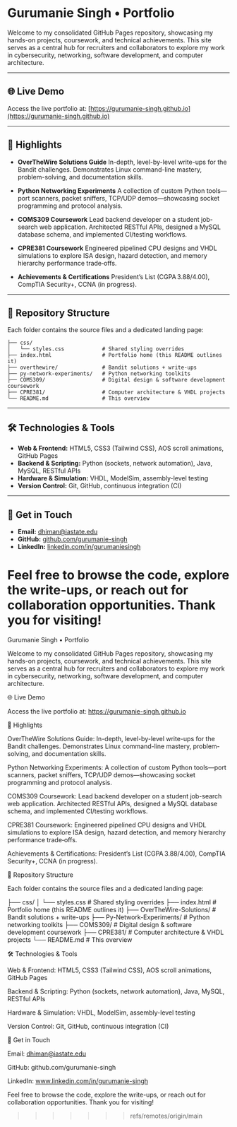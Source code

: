 # Gurumanie Singh • Portfolio

Welcome to my consolidated GitHub Pages repository, showcasing my hands-on projects, coursework, and technical achievements. This site serves as a central hub for recruiters and collaborators to explore my work in cybersecurity, networking, software development, and computer architecture.

---

## 🌐 Live Demo

Access the live portfolio at: [https://gurumanie-singh.github.io](https://gurumanie-singh.github.io)

---

## 🚀 Highlights

* **OverTheWire Solutions Guide**
  In-depth, level-by-level write-ups for the Bandit challenges. Demonstrates Linux command-line mastery, problem-solving, and documentation skills.

* **Python Networking Experiments**
  A collection of custom Python tools—port scanners, packet sniffers, TCP/UDP demos—showcasing socket programming and protocol analysis.

* **COMS309 Coursework**
  Lead backend developer on a student job-search web application. Architected RESTful APIs, designed a MySQL database schema, and implemented CI/testing workflows.

* **CPRE381 Coursework**
  Engineered pipelined CPU designs and VHDL simulations to explore ISA design, hazard detection, and memory hierarchy performance trade‑offs.

* **Achievements & Certifications**
  President’s List (CGPA 3.88/4.00), CompTIA Security+, CCNA (in progress).

---

## 📂 Repository Structure

Each folder contains the source files and a dedicated landing page:

```
├── css/
│   └── styles.css            # Shared styling overrides
├── index.html                # Portfolio home (this README outlines it)
├── overthewire/              # Bandit solutions + write-ups
├── py-network-experiments/   # Python networking toolkits
├── COMS309/                  # Digital design & software development coursework
├── CPRE381/                  # Computer architecture & VHDL projects
└── README.md                 # This overview
```

---

## 🛠️ Technologies & Tools

* **Web & Frontend:** HTML5, CSS3 (Tailwind CSS), AOS scroll animations, GitHub Pages
* **Backend & Scripting:** Python (sockets, network automation), Java, MySQL, RESTful APIs
* **Hardware & Simulation:** VHDL, ModelSim, assembly-level testing
* **Version Control:** Git, GitHub, continuous integration (CI)

---

## 🤝 Get in Touch

* **Email:** [dhiman@iastate.edu](mailto:dhiman@iastate.edu)
* **GitHub:** [github.com/gurumanie-singh](https://github.com/gurumanie-singh)
* **LinkedIn:** [linkedin.com/in/gurumaniesingh](https://linkedin.com/in/gurumaniesingh)

Feel free to browse the code, explore the write-ups, or reach out for collaboration opportunities. Thank you for visiting!
=======
Gurumanie Singh • Portfolio

Welcome to my consolidated GitHub Pages repository, showcasing my hands-on projects, coursework, and technical achievements. This site serves as a central hub for recruiters and collaborators to explore my work in cybersecurity, networking, software development, and computer architecture.

🌐 Live Demo

Access the live portfolio at: https://gurumanie-singh.github.io

🚀 Highlights

OverTheWire Solutions Guide:
In-depth, level-by-level write-ups for the Bandit challenges. Demonstrates Linux command-line mastery, problem-solving, and documentation skills.

Python Networking Experiments:
A collection of custom Python tools—port scanners, packet sniffers, TCP/UDP demos—showcasing socket programming and protocol analysis.

COMS309 Coursework:
Lead backend developer on a student job-search web application. Architected RESTful APIs, designed a MySQL database schema, and implemented CI/testing workflows.

CPRE381 Coursework:
Engineered pipelined CPU designs and VHDL simulations to explore ISA design, hazard detection, and memory hierarchy performance trade‑offs.

Achievements & Certifications:
President’s List (CGPA 3.88/4.00), CompTIA Security+, CCNA (in progress).

📂 Repository Structure

Each folder contains the source files and a dedicated landing page:

├── css/
│   └── styles.css            # Shared styling overrides
├── index.html                # Portfolio home (this README outlines it)
├── OverTheWire-Solutions/    # Bandit solutions + write-ups
├── Py-Network-Experiments/   # Python networking toolkits
├── COMS309/                  # Digital design & software development coursework
├── CPRE381/                  # Computer architecture & VHDL projects
└── README.md                 # This overview

🛠️ Technologies & Tools

Web & Frontend: HTML5, CSS3 (Tailwind CSS), AOS scroll animations, GitHub Pages

Backend & Scripting: Python (sockets, network automation), Java, MySQL, RESTful APIs

Hardware & Simulation: VHDL, ModelSim, assembly-level testing

Version Control: Git, GitHub, continuous integration (CI)

🤝 Get in Touch

Email: dhiman@iastate.edu

GitHub: github.com/gurumanie-singh

LinkedIn: www.linkedin.com/in/gurumanie-singh

Feel free to browse the code, explore the write-ups, or reach out for collaboration opportunities. Thank you for visiting!

>>>>>>> refs/remotes/origin/main
